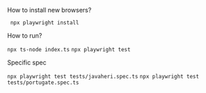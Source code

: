 How to install new browsers?

` npx playwright install`

How to run?

`npx ts-node index.ts`
`npx playwright test`

Specific spec

`npx playwright test tests/javaheri.spec.ts`
`npx playwright test tests/portugate.spec.ts`


